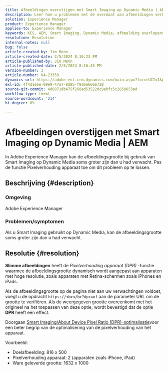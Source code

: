 ```yaml
---
title: Afbeeldingen overstijgen met Smart Imaging op Dynamic Media | AEM
description: Leer hoe u problemen met de overmaat aan afbeeldingen verhelpt wanneer de functie Slimme afbeeldingen wordt gebruikt in Dynamic Media. Pas de functie Pixelverhouding apparaat toe.
solution: Experience Manager
product: Experience Manager
applies-to: Experience Manager
keywords: KCS, AEM, Smart Imaging, Dynamic Media, afbeelding overlopend
resolution: Resolution
internal-notes: null
bug: false
article-created-by: Jim Menn
article-created-date: 2/5/2024 8:16:23 PM
article-published-by: Jim Menn
article-published-date: 2/5/2024 8:16:45 PM
version-number: 3
article-number: KA-23359
dynamics-url: https://adobe-ent.crm.dynamics.com/main.aspx?forceUCI=1&pagetype=entityrecord&etn=knowledgearticle&id=c685a56c-63c4-ee11-9079-6045bd006268
exl-id: 4f4d1e6e-09e9-47a7-8d85-f9abe666e728
source-git-commit: 4d8871db475f268ad53522dc9ebfc5c2850853ad
workflow-type: tm+mt
source-wordcount: '214'
ht-degree: 0%

---
```


# Afbeeldingen overstijgen met Smart Imaging op Dynamic Media | AEM


In Adobe Experience Manager kan de afbeeldingsgrootte bij gebruik van Smart Imaging op Dynamic Media soms groter zijn dan u had verwacht. Pas de functie Pixelverhouding apparaat toe om dit probleem op te lossen.

## Beschrijving {#description}


### <b>Omgeving</b>

Adobe Experience Manager

### <b>Problemen/symptomen</b>

Als u Smart Imaging gebruikt op Dynamic Media, kan de afbeeldingsgrootte soms groter zijn dan u had verwacht.


## Resolutie {#resolution}


<b>Slimme afbeeldingen</b> heeft de *Pixelverhouding apparaat (DPR)* -functie waarmee de afbeeldingsgrootte dynamisch wordt aangepast aan apparaten met hoge resolutie, zoals apparaten met Retina-schermen zoals iPhones en iPads.

Als de afbeeldingsgrootte op de pagina niet aan uw verwachtingen voldoet, voegt u de opdracht `https://<b></b>?dpr=of` aan de parameter URL om de grootte te verifiëren. Als de weergegeven grootte overeenkomt met het origineel na het toepassen van deze optie, wordt bevestigd dat de optie <b>DPR</b> heeft een effect.

Doorgaan [Smart Imaging/About Device Pixel Ratio (DPR)-optimalisatie](https://experienceleague.adobe.com/docs/experience-manager-65/assets/dynamic/imaging-faq.html#dpr)voor een beter begrip van de optimalisering van de pixelverhouding van het apparaat.

Voorbeeld:

- Doelafbeelding: 816 x 500
- Pixelverhouding apparaat: 2 (apparaten zoals iPhone, iPad)
- Ware geleverde grootte: 1632 x 1000
